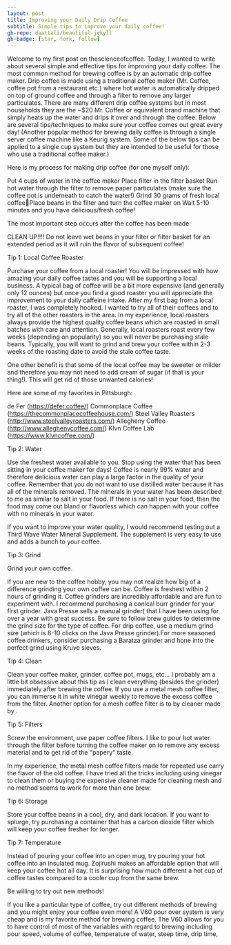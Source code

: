```yaml
---
layout: post
title: Improving your Daily Drip Coffee
subtitle: Simple tips to improve your daily coffee!
gh-repo: daattali/beautiful-jekyll
gh-badge: [star, fork, follow]
---
```


Welcome to my first post on thescienceofcoffee.  Today, I wanted to write about several simple and effective tips for improving your daily coffee.  The most common method for brewing coffee is by an automatic drip coffee maker.  Drip coffee is made using a traditional coffee maker (Mr. Coffee, coffee pot from a restaurant etc.) where hot water is automatically dripped on top of ground coffee and through a filter to remove any larger particulates.  There are many different drip coffee systems but in most households they are the ~$20 Mr. Coffee or equivalent brand machine that simply heats up the water and drips it over and through the coffee.  Below are several tips/techniques to make sure your coffee comes out great every day!  (Another popular method for brewing daily coffee is through a single server coffee machine like a Keurig system.  Some of the below tips can be applied to a single cup system but they are intended to be useful for those who use a traditional coffee maker.)

Here is my process for making drip coffee (for one myself only):

Put 4 cups of water in the coffee maker
Place filter in the filter basket
Run hot water through the filter to remove paper particulates (make sure the coffee pot is underneath to catch the water!)
Grind 30 grams of fresh local coffeePlace beans in the filter and turn the coffee maker on
Wait 5-10 minutes and you have delicious/fresh coffee!

The most important step occurs after the coffee has been made:

CLEAN UP!!!!  Do not leave wet beans in your filter or filter basket for an extended period as it will ruin the flavor of subsequent coffee!


Tip 1: Local Coffee Roaster

Purchase your coffee from a local roaster!  You will be impressed with how amazing your daily coffee tastes and you will be supporting a local business.  A typical bag of coffee will be a bit more expensive (and generally only 12 ounces) but once you find a good roaster you will appreciate the improvement to your daily caffeine intake.  After my first bag from a local roaster, I was completely hooked.  I wanted to try all of their coffees and to try all of the other roasters in the area.  In my experience, local roasters always provide the highest quality coffee beans which are roasted in small batches with care and attention.  Generally, local roasters roast every few weeks (depending on popularity) so you will never be purchasing stale beans.  Typically, you will want to grind and brew your coffee within 2-3 weeks of the roasting date to avoid the stale coffee taste.

One other benefit is that some of the local coffee may be sweeter or milder and therefore you may not need to add cream of sugar (if that is your thing!).  This will get rid of those unwanted calories!

Here are some of my favorites in Pittsburgh:

de Fer (https://defer.coffee/)
Commonplace Coffee (https://thecommonplacecoffeehouse.com/)
Steel Valley Roasters (http://www.steelvalleyroasters.com/)
Allegheny Coffee (http://www.alleghenycoffee.com/)
Klvn Coffee Lab (https://www.klvncoffee.com/)

Tip 2: Water

Use the freshest water available to you.  Stop using the water that has been sitting in your coffee maker for days!  Coffee is nearly 99% water and therefore delicious water can play a large factor in the quality of your coffee.  Remember that you do not want to use distilled water because it has all of the minerals removed.  The minerals in your water has been described to me as similar to salt in your food.  If there is no salt in your food, then the food may come out bland or flavorless which can happen with your coffee with no minerals in your water.

If you want to improve your water quality, I would recommend testing out a Third Wave Water Mineral Supplement.  The supplement is very easy to use and adds a bunch to your coffee.

Tip 3: Grind

Grind your own coffee.

If you are new to the coffee hobby, you may not realize how big of a difference grinding your own coffee can be.  Coffee is freshest within 2 hours of grinding it.  Coffee grinders are incredibly affordable and are fun to experiment with.  I recommend purchasing a conical burr grinder for your first grinder.  Java Presse sells a manual grinder( that I have been using for over a year with great success.  Be sure to follow brew guides to determine the grind size for the type of coffee.  For drip coffee, use a medium grind size (which is 8-10 clicks on the Java Presse grinder).For more seasoned coffee drinkers, consider purchasing a Baratza grinder and hone into the perfect grind using Kruve sieves.  

Tip 4: Clean

Clean your coffee maker, grinder, coffee pot, mugs, etc...  I probably am a little bit obsessive about this tip as I clean everything (besides the grinder) immediately after brewing the coffee.  If you use a metal mesh coffee filter, you can immerse it in white vinegar weekly to remove the excess coffee from the filter.  Another option for a mesh coffee filter is to by cleaner made by .

Tip 5: Filters

Screw the environment, use paper coffee filters.  I like to pour hot water through the filter before turning the coffee maker on to remove any excess material and to get rid of the "papery" taste.

In my experience, the metal mesh coffee filters made for repeated use carry the flavor of the old coffee.  I have tried all the tricks including using vinegar to clean them or buying the expensive cleaner made for cleaning mesh and no method seems to work for more than one brew.

Tip 6: Storage

Store your coffee beans in a cool, dry, and dark location.  If you want to splurge, try purchasing a container that has a carbon dioxide filter which will keep your coffee fresher for longer.

Tip 7: Temperature

Instead of pouring your coffee into an open mug, try pouring your hot coffee into an insulated mug.  Zojirushi makes an affordable option that will keep your coffee hot all day.  It is surprising how much different a hot cup of coffee tastes compared to a cooler cup from the same brew.

Be willing to try out new methods!

If you like a particular type of coffee, try out different methods of brewing and you might enjoy your coffee even more!  A V60 pour over system is very cheap and is my favorite method for brewing coffee.  The V60 allows for you to have control of most of the variables with regard to brewing including pour speed, volume of coffee, temperature of water, steep time, drip time, 
